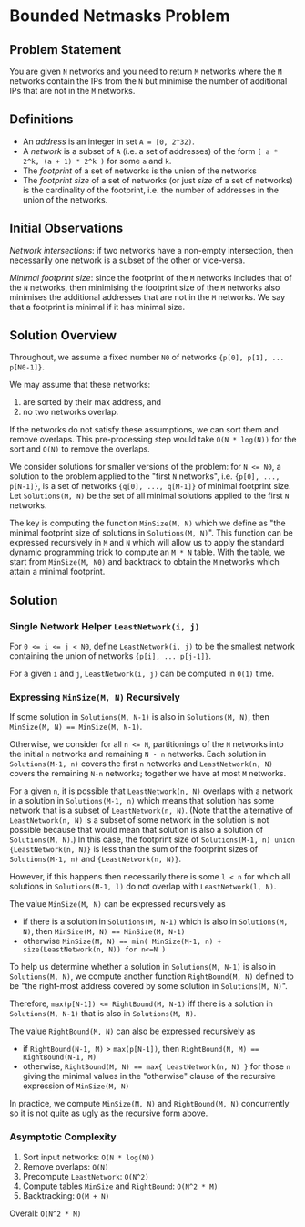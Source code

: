 # Bounded Netmasks Problem

## Problem Statement

You are given `N` networks and you need to return `M` networks where the `M` networks contain the IPs from the `N` but minimise the number of additional IPs that are not in the `M` networks.

## Definitions

* An *address* is an integer in set `A = [0, 2^32)`.
* A *network* is a subset of `A` (i.e. a set of addresses) of the form `[ a * 2^k, (a + 1) * 2^k )` for some `a` and `k`.
* The *footprint* of a set of networks is the union of the networks
* The *footprint size* of a set of networks (or just *size* of a set of networks) is the cardinality of the footprint, i.e. the number of addresses in the union of the networks.
   
## Initial Observations

*Network intersections*: if two networks have a non-empty intersection, then necessarily one network is a subset of the other or vice-versa.

*Minimal footprint size*: since the footprint of the `M` networks includes that of the `N` networks, then minimising the footprint size of the `M` networks also minimises the additional addresses that are not in the `M` networks.  We say that a footprint is minimal if it has minimal size.

## Solution Overview

Throughout, we assume a fixed number `N0` of networks `{p[0], p[1], ... p[N0-1]}`.

We may assume that these networks:

   1. are sorted by their max address, and
   2. no two networks overlap.
   
If the networks do not satisfy these assumptions, we can sort them and remove overlaps.  This pre-processing step would take `O(N * log(N))` for the sort and `O(N)` to remove the overlaps.

We consider solutions for smaller versions of the problem: for `N <= N0`, a solution to the problem applied to the "first `N` networks", i.e. `{p[0], ..., p[N-1]}`, is a set of networks `{q[0], ..., q[M-1]}` of minimal footprint size.  Let `Solutions(M, N)` be the set of all minimal solutions applied to the first `N` networks.

The key is computing the function `MinSize(M, N)` which we define as "the minimal footprint size of solutions in `Solutions(M, N)`".  This function can be expressed recursively in `M` and `N` which will allow us to apply the standard dynamic programming trick to compute an `M * N` table.  With the table, we start from `MinSize(M, N0)` and backtrack to obtain the `M` networks which attain a minimal footprint.

## Solution

### Single Network Helper `LeastNetwork(i, j)`

For `0 <= i <= j < N0`, define `LeastNetwork(i, j)` to be the smallest network containing the union of networks `{p[i], ... p[j-1]}`.

For a given `i` and `j`, `LeastNetwork(i, j)` can be computed in `O(1)` time.

### Expressing `MinSize(M, N)` Recursively

If some solution in `Solutions(M, N-1)` is also in `Solutions(M, N)`, then `MinSize(M, N) == MinSize(M, N-1)`.

Otherwise, we consider for all `n <= N`, partitionings of the `N` networks into the initial `n` networks and remaining `N - n` networks.  Each solution in `Solutions(M-1, n)` covers the first `n` networks and `LeastNetwork(n, N)` covers the remaining `N-n` networks; together we have at most `M` networks.

For a given `n`, it is possible that `LeastNetwork(n, N)` overlaps with a network in a solution in `Solutions(M-1, n)` which means that solution has some network that is a subset of `LeastNetwork(n, N)`.  (Note that the alternative of `LeastNetwork(n, N)` is a subset of some network in the solution is not possible because that would mean that solution is also a solution of `Solutions(M, N)`.)  In this case, the footprint size of `Solutions(M-1, n) union {LeastNetwork(n, N)}` is less than the sum of the footprint sizes of `Solutions(M-1, n)` and `{LeastNetwork(n, N)}`.

However, if this happens then necessarily there is some `l < n` for which all solutions in `Solutions(M-1, l)` do not overlap with `LeastNetwork(l, N)`.

The value `MinSize(M, N)` can be expressed recursively as
* if there is a solution in `Solutions(M, N-1)` which is also in `Solutions(M, N)`, then `MinSize(M, N) == MinSize(M, N-1)`
* otherwise `MinSize(M, N) == min( MinSize(M-1, n) + size(LeastNetwork(n, N)) for n<=N )`

To help us determine whether a solution in `Solutions(M, N-1)` is also in `Solutions(M, N)`, we compute another function `RightBound(M, N)` defined to be "the right-most address covered by some solution in `Solutions(M, N)`".

Therefore, `max(p[N-1]) <= RightBound(M, N-1)` iff there is a solution in `Solutions(M, N-1)` that is also in `Solutions(M, N)`.

The value `RightBound(M, N)` can also be expressed recursively as
* if `RightBound(N-1, M)` > `max(p[N-1])`, then `RightBound(N, M) == RightBound(N-1, M)`
* otherwise, `RightBound(M, N) == max{ LeastNetwork(n, N) }` for those `n` giving the minimal values in the "otherwise" clause of the recursive expression of `MinSize(M, N)`

In practice, we compute `MinSize(M, N)` and `RightBound(M, N)` concurrently so it is not quite as ugly as the recursive form above.

### Asymptotic Complexity

  1. Sort input networks: `O(N * log(N))`
  1. Remove overlaps: `O(N)`
  1. Precompute `LeastNetwork`: `O(N^2)`
  1. Compute tables `MinSize` and `RightBound`: `O(N^2 * M)`
  1. Backtracking: `O(M + N)`
  
Overall: `O(N^2 * M)`